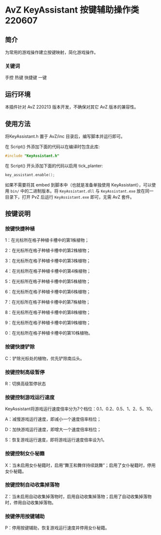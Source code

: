 # AvZ KeyAssistant 按键辅助操作类 220607

## 简介

为常用的游戏操作建立按键映射，简化游戏操作。
### 关键词
手控 热键 快捷键 一键

## 运行环境

本插件针对 AvZ 220213 版本开发，不确保对其它 AvZ 版本的兼容性。

## 使用方法
将KeyAssistant.h 置于 AvZ/inc 目录后，编写脚本并运行即可。

在 Script() 外添加下面的代码以在编译时包含此库:
```cpp
#include "KeyAssistant.h"
```

在 Script() 开头添加下面的代码以启用 tick_planter:
```cpp
key_assistant.enable();
```

如果不需要将其 embed 到脚本中（也就是准备单独使用 KeyAssistant），可以使用 `bin/` 中的二进制版本。将 `KeyAssistant.dll` 与 `KeyAssistant.exe` 放在同一目录下，打开 PvZ 后运行 `KeyAssistant.exe` 即可，无需 AvZ 套件。

## 按键说明

### 按键快捷种植
1：在光标所在格子种植卡槽中的第1株植物；

2：在光标所在格子种植卡槽中的第2株植物；

3：在光标所在格子种植卡槽中的第3株植物；

4：在光标所在格子种植卡槽中的第4株植物；

5：在光标所在格子种植卡槽中的第5株植物；


6：在光标所在格子种植卡槽中的第6株植物；

7：在光标所在格子种植卡槽中的第7株植物；

8：在光标所在格子种植卡槽中的第8株植物；

9：在光标所在格子种植卡槽中的第9株植物；

0：在光标所在格子种植卡槽中的第10株植物。

### 按键快捷铲除
C：铲除光标处的植物，优先铲除南瓜头。

### 按键控制高级暂停
R：切换高级暂停状态

### 按键控制游戏运行速度
KeyAssistant将游戏运行速度倍率分为7个档位：0.1、0.2、0.5、1、2、5、10。

A：减慢游戏运行速度，即减小一个速度倍率档位；

D：加快游戏运行速度，即增大一个速度倍率档位；

S：恢复游戏运行速度，即将游戏运行速度倍率设为1。

### 按键控制女仆秘籍
X：当未启用女仆秘籍时，启用“舞王和舞伴持续跳舞”；启用了女仆秘籍时，停用女仆秘籍。

### 按键控制自动收集掉落物

Z：当未启用自动收集掉落物时，启用自动收集掉落物；启用了自动收集掉落物时，停用自动收集掉落物。

### 按键停用按键辅助
P：停用按键辅助，恢复游戏运行速度并停用女仆秘籍。
